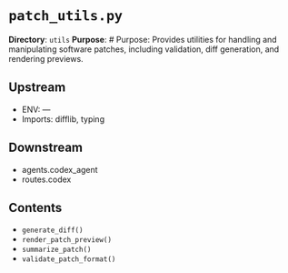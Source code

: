 # `patch_utils.py`

**Directory**: `utils`
**Purpose**: # Purpose: Provides utilities for handling and manipulating software patches, including validation, diff generation, and rendering previews.

## Upstream
- ENV: —
- Imports: difflib, typing

## Downstream
- agents.codex_agent
- routes.codex

## Contents
- `generate_diff()`
- `render_patch_preview()`
- `summarize_patch()`
- `validate_patch_format()`